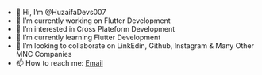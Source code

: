 - 👋 Hi, I’m @HuzaifaDevs007
- 🔭 I’m currently working on Flutter Development
- 👀 I’m interested in Cross Plateform Development
- 🌱 I’m currently learning Flutter Development
- 💞️ I’m looking to collaborate on LinkEdin, Github, Instagram & Many Other MNC Companies
- 📫 How to reach me: [Email](https://www.facebook.com/huzaifa.kathi.14)

